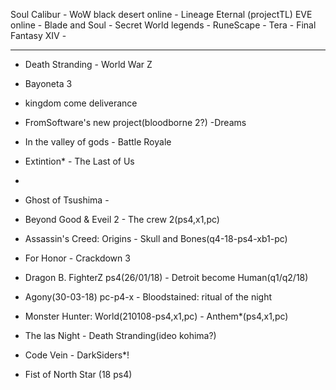 Soul Calibur							- WoW 
black desert online				- Lineage Eternal (projectTL)
EVE online								-
Blade and Soul						-
Secret World legends			-
RuneScape									-
Tera											-
Final Fantasy XIV					-

--- 
- Death Stranding														- World War Z
- Bayoneta 3
- kingdom come deliverance
- FromSoftware's new project(bloodborne 2?) -Dreams 
- In the valley of gods 										- Battle Royale
- Extintion*																- The Last of Us
- 
- Ghost of Tsushima													-
- Beyond Good & Eveil 2											- The crew 2(ps4,x1,pc)
- Assassin's Creed: Origins 								- Skull and Bones(q4-18-ps4-xb1-pc)
- For Honor										 							- Crackdown 3
- Dragon B. FighterZ ps4(26/01/18)					- Detroit become Human(q1/q2/18)
- Agony(30-03-18) pc-p4-x										- Bloodstained: ritual of the night
- Monster Hunter: World(210108-ps4,x1,pc)											- Anthem*(ps4,x1,pc)
- The las Night															- Death Stranding(ideo kohima?)
- Code Vein																	- DarkSiders*!

- Fist of North Star (18 ps4)



